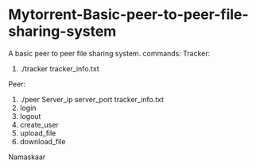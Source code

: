 # Mytorrent-Basic-peer-to-peer-file-sharing-system 

A basic peer to peer file sharing system.
commands:
Tracker:
1. ./tracker tracker_info.txt

Peer:
1. ./peer Server_ip  server_port tracker_info.txt
2. login
3. logout
4. create_user
5. upload_file
6. download_file

Namaskaar
